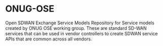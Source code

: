 # ONUG-OSE
Open SDWAN Exchange Service Models
Repository for Service models created by ONUG OSE working group.  These are standard SD-WAN services that can be used in vendor controllers to create SDWAN service APIs that are common across all vendors.
